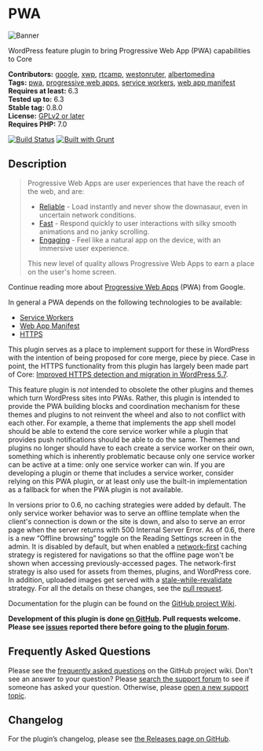 # PWA

![Banner](.wordpress-org/banner-1544x500.png)

WordPress feature plugin to bring Progressive Web App (PWA) capabilities to Core

**Contributors:** [google](https://profiles.wordpress.org/google), [xwp](https://profiles.wordpress.org/xwp), [rtcamp](https://profiles.wordpress.org/rtcamp), [westonruter](https://profiles.wordpress.org/westonruter), [albertomedina](https://profiles.wordpress.org/albertomedina)  
**Tags:** [pwa](https://wordpress.org/plugins/tags/pwa), [progressive web apps](https://wordpress.org/plugins/tags/progressive-web-apps), [service workers](https://wordpress.org/plugins/tags/service-workers), [web app manifest](https://wordpress.org/plugins/tags/web-app-manifest)  
**Requires at least:** 6.3  
**Tested up to:** 6.3  
**Stable tag:** 0.8.0  
**License:** [GPLv2 or later](http://www.gnu.org/licenses/gpl-2.0.html)  
**Requires PHP:** 7.0

[![Build Status](https://github.com/GoogleChromeLabs/pwa-wp/workflows/Build,%20test%20&%20measure/badge.svg)](https://github.com/GoogleChromeLabs/pwa-wp/actions?query=branch%3Adevelop+workflow%3A%22Build%2C+test+%26+measure%22)
[![Built with Grunt](https://gruntjs.com/cdn/builtwith.svg)](http://gruntjs.com)

## Description

<blockquote cite="https://developers.google.com/web/progressive-web-apps/">
Progressive Web Apps are user experiences that have the reach of the web, and are:

<ul>
<li><a href="https://developers.google.com/web/progressive-web-apps/#reliable">Reliable</a> - Load instantly and never show the downasaur, even in uncertain network conditions.</li>
<li><a href="https://developers.google.com/web/progressive-web-apps/#fast">Fast</a> - Respond quickly to user interactions with silky smooth animations and no janky scrolling.</li>
<li><a href="https://developers.google.com/web/progressive-web-apps/#engaging">Engaging</a> - Feel like a natural app on the device, with an immersive user experience.</li>
</ul>

This new level of quality allows Progressive Web Apps to earn a place on the user's home screen.
</blockquote>

Continue reading more about [Progressive Web Apps](https://web.dev/progressive-web-apps/) (PWA) from Google.

In general a PWA depends on the following technologies to be available:

* [Service Workers](https://developer.mozilla.org/en-US/docs/Web/API/Service_Worker_API)
* [Web App Manifest](https://developer.mozilla.org/en-US/docs/Web/Manifest)
* [HTTPS](https://en.wikipedia.org/wiki/HTTPS)

This plugin serves as a place to implement support for these in WordPress with the intention of being proposed for core merge, piece by piece. Case in point, the HTTPS functionality from this plugin has largely been made part of Core: [Improved HTTPS detection and migration in WordPress 5.7](https://make.wordpress.org/core/2021/02/22/improved-https-detection-and-migration-in-wordpress-5-7/).

This feature plugin is _not_ intended to obsolete the other plugins and themes which turn WordPress sites into PWAs. Rather, this plugin is intended to provide the PWA building blocks and coordination mechanism for these themes and plugins to not reinvent the wheel and also to not conflict with each other. For example, a theme that implements the app shell model should be able to extend the core service worker while a plugin that provides push notifications should be able to do the same. Themes and plugins no longer should have to each create a service worker on their own, something which is inherently problematic because only one service worker can be active at a time: only one service worker can win. If you are developing a plugin or theme that includes a service worker, consider relying on this PWA plugin, or at least only use the built-in implementation as a fallback for when the PWA plugin is not available.

In versions prior to 0.6, no caching strategies were added by default. The only service worker behavior was to serve an offline template when the client's connection is down or the site is down, and also to serve an error page when the server returns with 500 Internal Server Error. As of 0.6, there is a new “Offline browsing” toggle on the Reading Settings screen in the admin. It is disabled by default, but when enabled a [network-first](https://web.dev/offline-cookbook/#network-falling-back-to-cache) caching strategy is registered for navigations so that the offline page won't be shown when accessing previously-accessed pages. The network-first strategy is also used for assets from themes, plugins, and WordPress core. In addition, uploaded images get served with a [stale-while-revalidate](https://web.dev/offline-cookbook/#stale-while-revalidate) strategy. For all the details on these changes, see the [pull request](https://github.com/GoogleChromeLabs/pwa-wp/pull/338).

Documentation for the plugin can be found on the [GitHub project Wiki](https://github.com/GoogleChromeLabs/pwa-wp/wiki).

**Development of this plugin is done [on GitHub](https://github.com/GoogleChromeLabs/pwa-wp). Pull requests welcome. Please see [issues](https://github.com/GoogleChromeLabs/pwa-wp/issues) reported there before going to the [plugin forum](https://wordpress.org/support/plugin/pwa).**

## Frequently Asked Questions

Please see the [frequently asked questions](https://github.com/GoogleChromeLabs/pwa-wp/wiki/FAQ) on the GitHub project wiki. Don't see an answer to your question? Please [search the support forum](https://wordpress.org/support/plugin/pwa/) to see if someone has asked your question. Otherwise, please [open a new support topic](https://wordpress.org/support/plugin/pwa/#new-post).

## Changelog

For the plugin’s changelog, please see [the Releases page on GitHub](https://github.com/GoogleChromeLabs/pwa-wp/releases).
